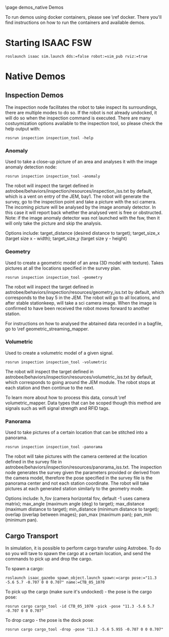 \page demos_native Demos

To run demos using docker containers, please see \ref docker. There you'll find instructions on how to run the containers and available demos.


# Starting ISAAC FSW

    roslaunch isaac sim.launch dds:=false robot:=sim_pub rviz:=true

# Native Demos

## Inspection Demos

The inspection node facilitates the robot to take inspect its surroundings, there are multiple modes to do so. If the robot is not already undocked, it will do so when the inspection command is executed.
There are many costuymization options available to the inspection tool, so please check the help output with:

    rosrun inspection inspection_tool -help

### Anomaly

Used to take a close-up picture of an area and analyses it with the image anomaly detection node:

    rosrun inspection inspection_tool -anomaly

The robot will inspect the target defined in astrobee/behaviors/inspection/resources/inspection_iss.txt by default, which is a vent on entry of the JEM, bay1. The robot will generate the survey, go to the inspection point and take a picture with the sci camera. The incoming picture will be analysed by the image anomaly detector. In this case it will report back whether the analysed vent is free or obstructed.
Note: if the image anomaly detector was not launched with the fsw, then it will only take the picture and skip the analysis.

Options include: target_distance (desired distance to target); target_size_x (target size x - width); target_size_y (target size y - height)


### Geometry

Used to create a geometric model of an area (3D model with texture). Takes pictures at all the locations specified in the survey plan.

    rosrun inspection inspection_tool -geometry

The robot will inspect the target defined in astrobee/behaviors/inspection/resources/geometry_iss.txt by default, which corresponds to the bay 5 in the JEM. The robot will go to all locations, and after stable stationkeep, will take a sci camera image. When the image is confirmed to have been received the robot moves forward to another station.

For instructions on how to analysed the abtained data recorded in a bagfile, go to \ref geometric_streaming_mapper.


### Volumetric

Used to create a volumetric model of a given signal.

    rosrun inspection inspection_tool -volumetric

The robot will inspect the target defined in astrobee/behaviors/inspection/resources/volumetric_iss.txt by default, which corresponds to going around the JEM module. The robot stops at each station and then continue to the next.

To learn more about how to process this data, consult \ref volumetric_mapper. Data types that can be scoped though this method are signals such as wifi signal strength and RFID tags.

### Panorama

Used to take pictures of a certain location that can be stitched into a panorama.

    rosrun inspection inspection_tool -panorama

The robot will take pictures with the camera centered at the location defined in the survey file in astrobee/behaviors/inspection/resources/panorama_iss.txt. The inspection node generates the survey given the parameters provided or derived from the camera model, therefore the pose specified in the survey file is the panorama center and not each station coordinate. The robot will take pictures at each generated station similarly to the geometry mode.

Options include: h_fov (camera horizontal fov, default -1 uses camera matrix); max_angle (maximum angle (deg) to target); max_distance (maximum distance to target); min_distance (minimum distance to target); overlap (overlap between images); pan_max (maximum pan); pan_min (minimum pan).


## Cargo Transport

In simulation, it is possible to perform cargo transfer using Astrobee. To do so you will tave to spawn the cargo at a certain location, and send the commands to pick up and drop the cargo.

To spawn a cargo:

    roslaunch isaac_gazebo spawn_object.launch spawn:=cargo pose:="11.3 -5.6 5.7 -0.707 0 0 0.707" name:=CTB_05_1070

To pick up the cargo (make sure it's undocked) - the pose is the cargo pose:

    rosrun cargo cargo_tool -id CTB_05_1070 -pick -pose "11.3 -5.6 5.7 -0.707 0 0 0.707"

To drop cargo - the pose is the dock pose:

    rosrun cargo cargo_tool -drop -pose "11.3 -5.6 5.955 -0.707 0 0 0.707"